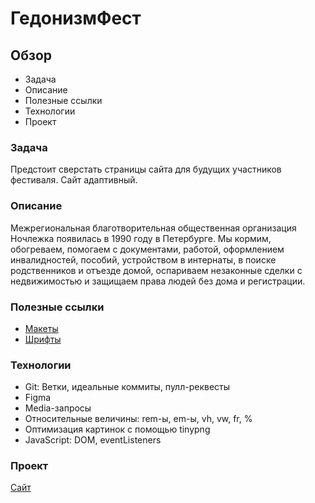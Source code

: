 # ГедонизмФест

##  Обзор
* Задача
* Описание
* Полезные ссылки
* Технологии
* Проект

### Задача
Предстоит сверстать страницы сайта для будущих участников фестиваля. Сайт адаптивный.

### Описание
Межрегиональная благотворительная общественная организация Ночлежка появилась в 1990 году в Петербурге. Мы кормим, обогреваем, помогаем с документами, работой, оформлением инвалидностей, пособий, устройством в интернаты, в поиске родственников и отъезде домой, оспариваем незаконные сделки с недвижимостью и защищаем права людей без дома и регистрации.

### Полезные ссылки
* [Макеты](https://www.figma.com/file/dLE6YhFRwuYxwBws2V1H1h/Web%2B_Гедонизмфест?node-id=0%3A1)
* [Шрифты](https://disk.yandex.ru/d/VB8pDS2EDNyXtg)

### Технологии
* Git: Ветки, идеальные коммиты, пулл-реквесты
* Figma
* Media-запросы
* Относительные величины: rem-ы, em-ы, vh, vw, fr, % 
* Оптимизация картинок с помощью tinypng
* JavaScript: DOM, eventListeners

### Проект
[Сайт](https://romka-best.github.io/hedonizmfest/)
